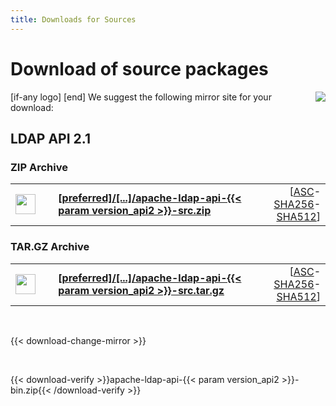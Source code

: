 ```yaml
---
title: Downloads for Sources
---
```


# Download of source packages

<p>
    [if-any logo]
    <a href="[link]"><img align="right" src="[logo]" border="0" /></a>
    [end]
    We suggest the following mirror site for your download:
</p>

## LDAP API 2.1

### ZIP Archive

<p>
    <div class="download">
        <table width="100%" class="noBorder">
            <tr>
                <td>
                    <a href="[preferred]/directory/api/dist/{{< param version_api2 >}}/apache-ldap-api-{{< param version_api2 >}}-src.zip">
                        <img src="/images/download.png" width="32" height="32" border="0"/>
                    </a>
                </td>
                <td>&nbsp;</td>
                <td>
                    <a href="[preferred]/directory/api/dist/{{< param version_api2 >}}/apache-ldap-api-{{< param version_api2 >}}-src.zip">
                        <strong>
                            [preferred]/&#91;...&#93;/apache-ldap-api-{{< param version_api2 >}}-src.zip
                        </strong>
                    </a>
                </td>
                <td align="right">
                    [<a href="https://downloads.apache.org/directory/api/dist/{{< param version_api2 >}}/apache-ldap-api-{{< param version_api2 >}}-src.zip.asc">ASC</a>-<a href="https://downloads.apache.org/directory/api/dist/{{< param version_api2 >}}/apache-ldap-api-{{< param version_api2 >}}-src.zip.sha256">SHA256</a>-<a href="https://downloads.apache.org/directory/api/dist/{{< param version_api2 >}}/apache-ldap-api-{{< param version_api2 >}}-src.zip.sha512">SHA512</a>]
                </td>
            </tr>
        </table>
    </div>
</p>

### TAR.GZ Archive

<p>
    <div class="download">
        <table width="100%" class="noBorder">
            <tr>
                <td>
                    <a href="[preferred]/directory/api/dist/{{< param version_api2 >}}/apache-ldap-api-{{< param version_api2 >}}-src.tar.gz">
                        <img src="/images/download.png" width="32" height="32" border="0"/>
                    </a>
                </td>
                <td>&nbsp;</td>
                <td>
                    <a href="[preferred]/directory/api/dist/{{< param version_api2 >}}/apache-ldap-api-{{< param version_api2 >}}-src.tar.gz">
                        <strong>
                            [preferred]/&#91;...&#93;/apache-ldap-api-{{< param version_api2 >}}-src.tar.gz
                        </strong>
                    </a>
                </td>
                <td align="right">
                    [<a href="https://downloads.apache.org/directory/api/dist/{{< param version_api2 >}}/apache-ldap-api-{{< param version_api2 >}}-src.tar.gz.asc">ASC</a>-<a href="https://downloads.apache.org/directory/api/dist/{{< param version_api2 >}}/apache-ldap-api-{{< param version_api2 >}}-src.tar.gz.sha256">SHA256</a>-<a href="https://downloads.apache.org/directory/api/dist/{{< param version_api2 >}}/apache-ldap-api-{{< param version_api2 >}}-src.tar.gz.sha512">SHA512</a>]
                </td>
            </tr>
        </table>
    </div>
</p>

<p>&nbsp;</p>

{{< download-change-mirror >}}

<p>&nbsp;</p>

{{< download-verify >}}apache-ldap-api-{{< param version_api2 >}}-bin.zip{{< /download-verify >}}
